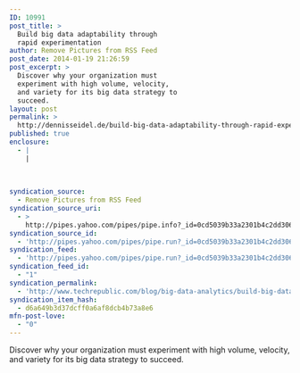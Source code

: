 ```yaml
---
ID: 10991
post_title: >
  Build big data adaptability through
  rapid experimentation
author: Remove Pictures from RSS Feed
post_date: 2014-01-19 21:26:59
post_excerpt: >
  Discover why your organization must
  experiment with high volume, velocity,
  and variety for its big data strategy to
  succeed.
layout: post
permalink: >
  http://dennisseidel.de/build-big-data-adaptability-through-rapid-experimentation/
published: true
enclosure:
  - |
    |
        
        
        
syndication_source:
  - Remove Pictures from RSS Feed
syndication_source_uri:
  - >
    http://pipes.yahoo.com/pipes/pipe.info?_id=0cd5039b33a2301b4c2dd3066beb7160
syndication_source_id:
  - 'http://pipes.yahoo.com/pipes/pipe.run?_id=0cd5039b33a2301b4c2dd3066beb7160&_render=rss'
syndication_feed:
  - 'http://pipes.yahoo.com/pipes/pipe.run?_id=0cd5039b33a2301b4c2dd3066beb7160&_render=rss'
syndication_feed_id:
  - "1"
syndication_permalink:
  - 'http://www.techrepublic.com/blog/big-data-analytics/build-big-data-adaptability-through-rapid-experimentation/#ftag=RSS56d97e7'
syndication_item_hash:
  - d6a649b3d37dcff0a6af8dcb4b73a8e6
mfn-post-love:
  - "0"
---
```

Discover why your organization must experiment with high volume, velocity, and variety for its big data strategy to succeed.